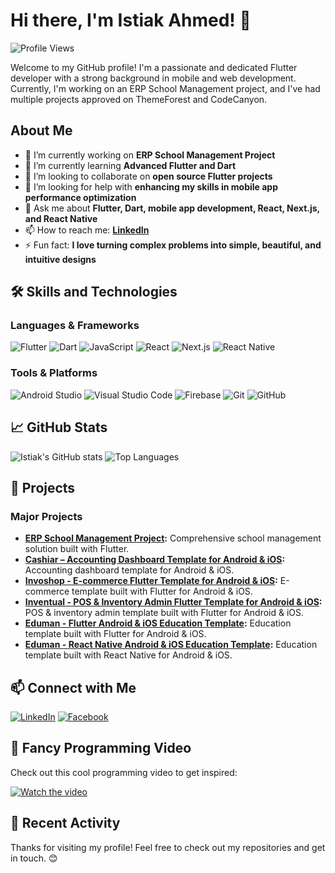 # Hi there, I'm Istiak Ahmed! 👋

![Profile Views](https://komarev.com/ghpvc/?username=Istiakahmed180&color=blueviolet)

Welcome to my GitHub profile! I'm a passionate and dedicated Flutter developer with a strong background in mobile and web development. Currently, I'm working on an ERP School Management project, and I've had multiple projects approved on ThemeForest and CodeCanyon.

## About Me

- 🔭 I’m currently working on **ERP School Management Project**
- 🌱 I’m currently learning **Advanced Flutter and Dart**
- 👯 I’m looking to collaborate on **open source Flutter projects**
- 🤔 I’m looking for help with **enhancing my skills in mobile app performance optimization**
- 💬 Ask me about **Flutter, Dart, mobile app development, React, Next.js, and React Native**
- 📫 How to reach me: **[LinkedIn](https://www.linkedin.com/in/istiak-ahmed180/)**
- ⚡ Fun fact: **I love turning complex problems into simple, beautiful, and intuitive designs**

## 🛠️ Skills and Technologies

### Languages & Frameworks
![Flutter](https://img.shields.io/badge/Flutter-02569B?style=for-the-badge&logo=flutter&logoColor=white)
![Dart](https://img.shields.io/badge/Dart-0175C2?style=for-the-badge&logo=dart&logoColor=white)
![JavaScript](https://img.shields.io/badge/JavaScript-F7DF1E?style=for-the-badge&logo=javascript&logoColor=black)
![React](https://img.shields.io/badge/React-20232A?style=for-the-badge&logo=react&logoColor=61DAFB)
![Next.js](https://img.shields.io/badge/Next.js-000000?style=for-the-badge&logo=nextdotjs&logoColor=white)
![React Native](https://img.shields.io/badge/React%20Native-20232A?style=for-the-badge&logo=react&logoColor=61DAFB)

### Tools & Platforms
![Android Studio](https://img.shields.io/badge/Android%20Studio-3DDC84?style=for-the-badge&logo=android-studio&logoColor=white)
![Visual Studio Code](https://img.shields.io/badge/VS%20Code-0078D4?style=for-the-badge&logo=visual-studio-code&logoColor=white)
![Firebase](https://img.shields.io/badge/Firebase-FFCA28?style=for-the-badge&logo=firebase&logoColor=black)
![Git](https://img.shields.io/badge/Git-F05032?style=for-the-badge&logo=git&logoColor=white)
![GitHub](https://img.shields.io/badge/GitHub-181717?style=for-the-badge&logo=github&logoColor=white)

## 📈 GitHub Stats

![Istiak's GitHub stats](https://github-readme-stats.vercel.app/api?username=Istiakahmed180&show_icons=true&theme=radical)
![Top Languages](https://github-readme-stats.vercel.app/api/top-langs/?username=Istiakahmed180&layout=compact&theme=radical)

## 🚀 Projects

### Major Projects
- **[ERP School Management Project](https://play.google.com/store/apps/details?id=com.erp.educare):** Comprehensive school management solution built with Flutter.
- **[Cashiar – Accounting Dashboard Template for Android & iOS](https://codecanyon.net/item/cashiar-accounting-dashboard-template-for-android-ios/55338702?s_rank=1):** Accounting dashboard template for Android & iOS.
- **[Invoshop - E-commerce Flutter Template for Android & iOS](https://codecanyon.net/item/invoshop-ecommerce-flutter-template-for-android-ios/54520486?s_rank=2):** E-commerce template built with Flutter for Android & iOS.
- **[Inventual - POS & Inventory Admin Flutter Template for Android & iOS](https://codecanyon.net/item/inventual-pos-inventory-admin-flutter-template-for-android-ios/51225142?s_rank=4):** POS & inventory admin template built with Flutter for Android & iOS.
- **[Eduman - Flutter Android & iOS Education Template](https://codecanyon.net/item/eduman-flutter-android-ios-education-template/49805435?s_rank=5):** Education template built with Flutter for Android & iOS.
- **[Eduman - React Native Android & iOS Education Template](https://codecanyon.net/item/eduman-react-native-android-ios-education-template/48934019?s_rank=6):** Education template built with React Native for Android & iOS.

## 📫 Connect with Me

[![LinkedIn](https://img.shields.io/badge/LinkedIn-0A66C2?style=for-the-badge&logo=linkedin&logoColor=white)](https://www.linkedin.com/in/istiak-ahmed180/)
[![Facebook](https://img.shields.io/badge/Facebook-1877F2?style=for-the-badge&logo=facebook&logoColor=white)](https://www.facebook.com/profile.php?id=100038620875047)

## 🎥 Fancy Programming Video

Check out this cool programming video to get inspired:

[![Watch the video](https://img.youtube.com/vi/OWgDiFQbtizpdLewE5/maxresdefault.jpg)](https://www.youtube.com/watch?v=OWgDiFQbtizpdLewE5)

## 📝 Recent Activity

<!--START_SECTION:activity-->
<!--END_SECTION:activity-->

Thanks for visiting my profile! Feel free to check out my repositories and get in touch. 😊
